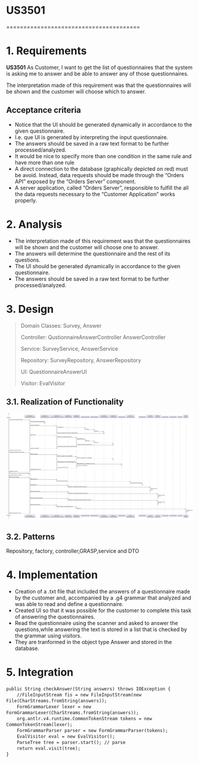 # US3501
=======================================


# 1. Requirements

**US3501** As Customer, I want to get the list of questionnaires that the system is asking me to answer and be able to answer any of those questionnaires.

The interpretation made of this requirement was that the questionnaires will be shown and the customer will choose which to answer. 


## Acceptance criteria

* Notice that the UI should be generated dynamically in accordance to the given questionnaire. 
* I.e. que UI is generated by interpreting the input questionnaire.
* The answers should be saved in a raw text format to be further processed/analyzed.
* It would be nice to specify more than one condition in the same rule and have more than one rule
* A direct connection to the database (graphically depicted on red) must be avoid. Instead, data requests should be made through the “Orders API” exposed by the “Orders Server” component.
* A server application, called “Orders Server”, responsible to fulfill the all the data requests necessary to the “Customer Application” works properly.

# 2. Analysis
* The interpretation made of this requirement was that the questionnaires will be shown and the customer will choose one to answer. 
* The answers will determine the questionnaire and the rest of its questions.
* The UI should be generated dynamically in accordance to the given questionnaire.
* The answers should be saved in a raw text format to be further processed/analyzed.


# 3. Design

>   Domain Classes: Survey, Answer
>
>   Controller: QustionnaireAnswerController AnswerController
>
>   Service: SurveyService, AnswerService
>
>   Repository: SurveyRepository, AnswerRepository
>
>   UI: QuestionnaireAnswerUI
>
>   Visitor: EvalVisitor

## 3.1. Realization of Functionality

![SD](US3501_SD.svg)

## 3.2. Patterns

Repository, factory, controller,GRASP,service and DTO

# 4. Implementation

* Creation of a .txt file that included the answers of a questionnaire made by the customer and, accompanied by a .g4 grammar
that analyzed and was able to read and define a questionnaire.
* Created UI so that it was possible for the customer to complete this
task of answering the questionnaires.
* Read the questionnaire using the scanner and asked to answer the questions,while answering the text is stored in a list that is 
checked by the grammar using visitors.
* They are tranformed in the object type Answer and stored in the database.

# 5. Integration
    public String checkAnswer(String answers) throws IOException {
        //FileInputStream fis = new FileInputStream(new File(CharStreams.fromString(answers));
        FormGrammarLexer lexer = new FormGrammarLexer(CharStreams.fromString(answers));
        org.antlr.v4.runtime.CommonTokenStream tokens = new CommonTokenStream(lexer);
        FormGrammarParser parser = new FormGrammarParser(tokens);
        EvalVisitor eval = new EvalVisitor();
        ParseTree tree = parser.start(); // parse
        return eval.visit(tree);
    }



